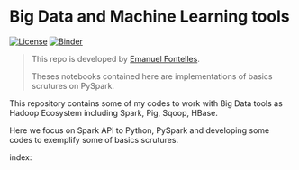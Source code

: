 # Big Data and Machine Learning tools
[![License](https://img.shields.io/github/license/mashape/apistatus.svg)](https://opensource.org/licenses/MIT)
[![Binder](https://mybinder.org/badge.svg)](https://mybinder.org/v2/gh/EmanuelFontelles/machineLearning.git/master?urlpath=lab)

> This repo is developed by [Emanuel Fontelles](https://github.com/emanuelfontelles).
> 
> Theses notebooks contained here are implementations of basics scrutures on PySpark.
> 


This repository contains some of my codes to work with Big Data tools 
as Hadoop Ecosystem including Spark, Pig, Sqoop, HBase.

Here we focus on Spark API to Python, PySpark and developing some codes 
to exemplify some of basics scrutures.

index:
